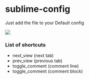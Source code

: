 # sublime-config
Just add the file to your Default config 

![](https://i.imgur.com/y1uqr4p.png)


### List of shortcuts 
* next_view (next tab)
* prev_view (previous tab)
* toggle_comment (comment line)
* toggle_comment (comment block)


